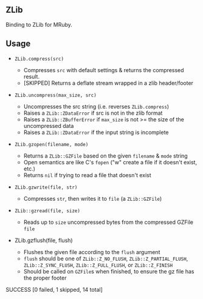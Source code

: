 
ZLib
----

Binding to ZLib for MRuby.

Usage
-----


- `ZLib.compress(src)`
  + Compresses `src` with default settings & returns the compressed result.
  + [SKIPPED] Returns a deflate stream wrapped in a zlib header/footer

- `ZLib.uncompress(max_size, src)`
  + Uncompresses the src string (i.e. reverses `ZLib.compress`)
  + Raises a `ZLib::ZDataError` if src is not in the zlib format
  + Raises a `ZLib::ZBufferError` if `max_size` is not >= the size of the uncompressed data
  + Raises a `ZLib::ZDataError` if the input string is incomplete

- `ZLib.gzopen(filename, mode)`
  + Returns a `ZLib::GZFile` based on the given `filename` & `mode` string
  + Open semantics are like C's `fopen` ("w" create a file if it doesn't exist, etc.)
  + Returns `nil` if trying to read a file that doesn't exist

- `ZLib.gzwrite(file, str)`
  + Compresses `str`, then writes it to `file` (a `ZLib::GZFile`)

- `ZLib::gzread(file, size)`
  + Reads up to `size` uncompressed bytes from the compressed GZFile `file`

- ZLib.gzflush(file, flush)
  + Flushes the given file according to the `flush` argument
  + `flush` should be one of `ZLib::Z_NO_FLUSH`, `ZLib::Z_PARTIAL_FLUSH`, `ZLib::Z_SYNC_FLUSH`, `ZLib::Z_FULL_FLUSH`, or `ZLib::Z_FINISH`
  + Should be called on `GZFile`s when finished, to ensure the gz file has the proper footer


SUCCESS [0 failed, 1 skipped, 14 total]
